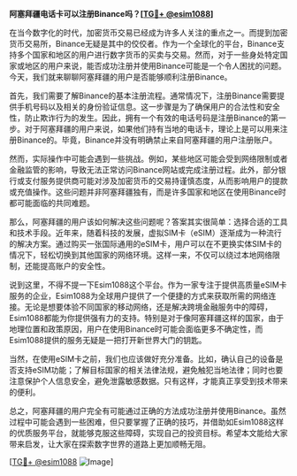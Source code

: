 **阿塞拜疆电话卡可以注册Binance吗？[[TG💪+ @esim1088](https://t.me/s/esim1088)]**

在当今数字化的时代，加密货币交易已经成为许多人关注的重点之一。而提到加密货币交易所，Binance无疑是其中的佼佼者。作为一个全球化的平台，Binance支持多个国家和地区的用户进行数字货币的买卖与交易。然而，对于一些身处特定国家或地区的用户来说，能否成功注册并使用Binance可能是一个令人困扰的问题。今天，我们就来聊聊阿塞拜疆的用户是否能够顺利注册Binance。

首先，我们需要了解Binance的基本注册流程。通常情况下，注册Binance需要提供手机号码以及相关的身份验证信息。这一步骤是为了确保用户的合法性和安全性，防止欺诈行为的发生。因此，拥有一个有效的电话号码是注册Binance的第一步。对于阿塞拜疆的用户来说，如果他们持有当地的电话卡，理论上是可以用来注册Binance的。毕竟，Binance并没有明确禁止来自阿塞拜疆的用户注册账户。

然而，实际操作中可能会遇到一些挑战。例如，某些地区可能会受到网络限制或者金融监管的影响，导致无法正常访问Binance网站或完成注册过程。此外，部分银行或支付服务提供商可能对涉及加密货币的交易持谨慎态度，从而影响用户的提款或充值操作。这些问题并非阿塞拜疆独有，而是许多国家和地区在使用Binance时都可能面临的共同难题。

那么，阿塞拜疆的用户该如何解决这些问题呢？答案其实很简单：选择合适的工具和技术手段。近年来，随着科技的发展，虚拟SIM卡（eSIM）逐渐成为一种流行的解决方案。通过购买一张国际通用的eSIM卡，用户可以在不更换实体SIM卡的情况下，轻松切换到其他国家的网络环境。这样一来，不仅可以绕过本地网络限制，还能提高账户的安全性。

说到这里，不得不提一下Esim1088这个平台。作为一家专注于提供高质量eSIM卡服务的企业，Esim1088为全球用户提供了一个便捷的方式来获取所需的网络连接。无论是想要体验不同国家的移动网络，还是解决跨境金融服务中的障碍，Esim1088都能为你提供强有力的支持。特别是对于像阿塞拜疆这样的国家，由于地理位置和政策原因，用户在使用Binance时可能会面临更多不确定性，而Esim1088提供的服务无疑是一把打开新世界大门的钥匙。

当然，在使用eSIM卡之前，我们也应该做好充分准备。比如，确认自己的设备是否支持eSIM功能；了解目标国家的相关法律法规，避免触犯当地法律；同时也要注意保护个人信息安全，避免泄露敏感数据。只有这样，才能真正享受到技术带来的便利。

总之，阿塞拜疆的用户完全有可能通过正确的方法成功注册并使用Binance。虽然过程中可能会遇到一些困难，但只要掌握了正确的技巧，并借助如Esim1088这样的优质服务平台，就能够克服这些障碍，实现自己的投资目标。希望本文能给大家带来启发，让大家在探索数字世界的道路上更加顺畅无阻。

[[TG💪+ @esim1088](https://t.me/s/esim1088) ![Image](https://i.postimg.cc/4NQfJmqS/Snipaste-2025-05-13-00-14-12.png)]